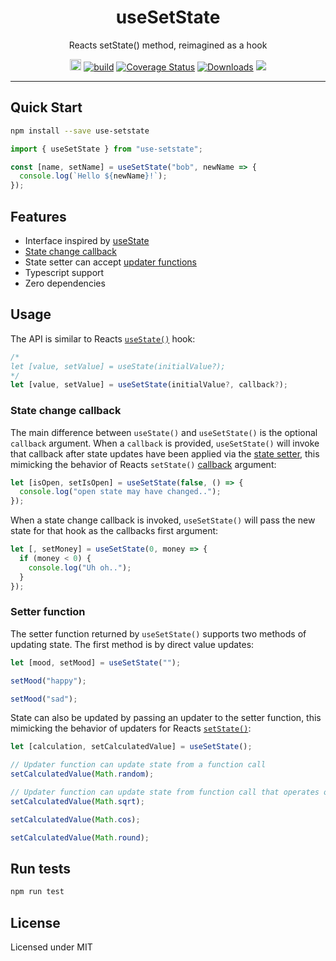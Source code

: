 <h1 align="center">useSetState</h1>
<p align="center">Reacts setState() method, reimagined as a hook</p>

<p align="center">
  <a href="https://badge.fury.io/js/use-setstate"><img src="https://badge.fury.io/js/use-setstate.svg" alt="npm version" height="18"></a>
  <a href="https://travis-ci.org/dacre-denny/use-setstate"><img src="https://travis-ci.org/dacre-denny/use-setstate.svg?branch=master" alt="build"></a>
  <a href='https://coveralls.io/github/dacre-denny/use-setstate?branch=master'><img src='https://coveralls.io/repos/github/dacre-denny/use-setstate/badge.svg?branch=master' alt='Coverage Status' /></a>
  <a href="https://www.npmjs.com/package/use-setstate"><img src="https://img.shields.io/npm/dm/use-setstate" alt="Downloads"></a>
  <a href="https://www.codacy.com?utm_source=github.com&amp;utm_medium=referral&amp;utm_content=dacre-denny/use-setstate&amp;utm_campaign=Badge_Grade"><img src="https://api.codacy.com/project/badge/Grade/295187f20b074fd9b63040c3538e006a"/></a>
</p>

---

## Quick Start

```bash
npm install --save use-setstate
```

```jsx
import { useSetState } from "use-setstate";

const [name, setName] = useSetState("bob", newName => {
  console.log(`Hello ${newName}!`);
});
```

## Features

*   Interface inspired by [useState](https://reactjs.org/docs/hooks-state.html)
*   [State change callback](#State-change-callback)
*   State setter can accept [updater functions](#Setter-function)
*   Typescript support
*   Zero dependencies

## Usage

The API is similar to Reacts [`useState()`](https://reactjs.org/docs/hooks-state.html) hook:

```jsx
/*
let [value, setValue] = useState(initialValue?);
*/
let [value, setValue] = useSetState(initialValue?, callback?);
```

### State change callback

The main difference between `useState()` and `useSetState()` is the optional `callback` argument. When a `callback` is provided, `useSetState()` will invoke that callback after state updates have been applied via the [state setter](#Setter-function), this mimicking the behavior of Reacts `setState()` [callback](https://reactjs.org/docs/react-component.html#setstate) argument:

```jsx
let [isOpen, setIsOpen] = useSetState(false, () => {
  console.log("open state may have changed..");
});
```

When a state change callback is invoked, `useSetState()` will pass the new state for that hook as the callbacks first argument:

```jsx
let [, setMoney] = useSetState(0, money => {
  if (money < 0) {
    console.log("Uh oh..");
  }
});
```

### Setter function

The setter function returned by `useSetState()` supports two methods of updating state. The first method is by direct value updates:

```jsx
let [mood, setMood] = useSetState("");

setMood("happy");

setMood("sad");
```

State can also be updated by passing an updater to the setter function, this mimicking the behavior of updaters for Reacts [`setState()`](https://reactjs.org/docs/state-and-lifecycle.html#state-updates-may-be-asynchronous):

```jsx
let [calculation, setCalculatedValue] = useSetState();

// Updater function can update state from a function call
setCalculatedValue(Math.random);

// Updater function can update state from function call that operates on current state
setCalculatedValue(Math.sqrt);

setCalculatedValue(Math.cos);

setCalculatedValue(Math.round);
```

## Run tests

```bash
npm run test
```

## License

Licensed under MIT
